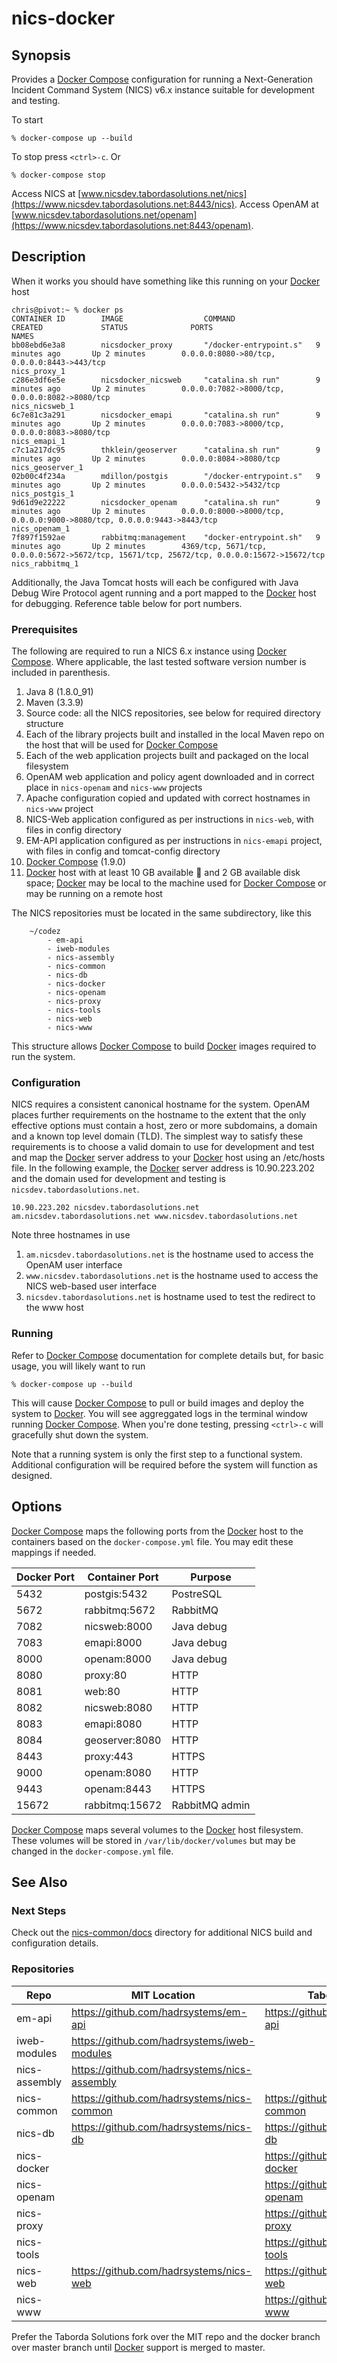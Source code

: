 # nics-docker

## Synopsis

Provides a [Docker Compose] configuration for running a Next-Generation Incident Command System (NICS) v6.x instance
suitable for development and testing.

To start

    % docker-compose up --build

To stop press `<ctrl>-c`. Or

    % docker-compose stop

Access NICS at [www.nicsdev.tabordasolutions.net/nics](https://www.nicsdev.tabordasolutions.net:8443/nics).
Access OpenAM at [www.nicsdev.tabordasolutions.net/openam](https://www.nicsdev.tabordasolutions.net:8443/openam).

## Description

When it works you should have something like this running on your [Docker] host

```
chris@pivot:~ % docker ps
CONTAINER ID        IMAGE                  COMMAND                  CREATED             STATUS              PORTS                                                                                        NAMES
bb08ebd6e3a8        nicsdocker_proxy       "/docker-entrypoint.s"   9 minutes ago       Up 2 minutes        0.0.0.0:8080->80/tcp, 0.0.0.0:8443->443/tcp                                                  nics_proxy_1
c286e3df6e5e        nicsdocker_nicsweb     "catalina.sh run"        9 minutes ago       Up 2 minutes        0.0.0.0:7082->8000/tcp, 0.0.0.0:8082->8080/tcp                                               nics_nicsweb_1
6c7e81c3a291        nicsdocker_emapi       "catalina.sh run"        9 minutes ago       Up 2 minutes        0.0.0.0:7083->8000/tcp, 0.0.0.0:8083->8080/tcp                                               nics_emapi_1
c7c1a217dc95        thklein/geoserver      "catalina.sh run"        9 minutes ago       Up 2 minutes        0.0.0.0:8084->8080/tcp                                                                       nics_geoserver_1
02b00c4f234a        mdillon/postgis        "/docker-entrypoint.s"   9 minutes ago       Up 2 minutes        0.0.0.0:5432->5432/tcp                                                                       nics_postgis_1
9d61d9e22222        nicsdocker_openam      "catalina.sh run"        9 minutes ago       Up 2 minutes        0.0.0.0:8000->8000/tcp, 0.0.0.0:9000->8080/tcp, 0.0.0.0:9443->8443/tcp                       nics_openam_1
7f897f1592ae        rabbitmq:management    "docker-entrypoint.sh"   9 minutes ago       Up 2 minutes        4369/tcp, 5671/tcp, 0.0.0.0:5672->5672/tcp, 15671/tcp, 25672/tcp, 0.0.0.0:15672->15672/tcp   nics_rabbitmq_1

```

Additionally, the Java Tomcat hosts will each be configured with Java Debug Wire Protocol agent running and a port
mapped to the [Docker] host for debugging. Reference table below for port numbers.

### Prerequisites

The following are required to run a NICS 6.x instance using [Docker Compose]. Where applicable, the last tested software
version number is included in parenthesis.

1. Java 8 (1.8.0_91)
1. Maven (3.3.9)
1. Source code: all the NICS repositories, see below for required directory structure
1. Each of the library projects built and installed in the local Maven repo on the host that will be used for
 [Docker Compose]
1. Each of the web application projects built and packaged on the local filesystem
1. OpenAM web application and policy agent downloaded and in correct place in `nics-openam` and `nics-www` projects
1. Apache configuration copied and updated with correct hostnames in `nics-www` project
1. NICS-Web application configured as per instructions in `nics-web`, with files in config directory
1. EM-API application configured as per instructions in `nics-emapi` project, with files in config and tomcat-config
 directory
1. [Docker Compose] (1.9.0)
1. [Docker] host with at least 10 GB available :ram: and 2 GB available disk space; [Docker] may be local to the machine
 used for [Docker Compose] or may be running on a remote host

The NICS repositories must be located in the same subdirectory, like this

```
    ~/codez
        - em-api
        - iweb-modules
        - nics-assembly
        - nics-common
        - nics-db
        - nics-docker
        - nics-openam
        - nics-proxy
        - nics-tools
        - nics-web
        - nics-www
```

This structure allows [Docker Compose] to build [Docker] images required to run the system.

### Configuration

NICS requires a consistent canonical hostname for the system. OpenAM places further requirements on the hostname to the
 extent that the only effective options must contain a host, zero or more subdomains, a domain and a known top level
 domain (TLD). The simplest way to satisfy these requirements is to choose a valid domain to use for development and
 test and map the [Docker] server address to your [Docker] host using an /etc/hosts file. In the following example, the
 [Docker] server address is 10.90.223.202 and the domain used for development and testing is
 `nicsdev.tabordasolutions.net`.

    10.90.223.202 nicsdev.tabordasolutions.net am.nicsdev.tabordasolutions.net www.nicsdev.tabordasolutions.net

Note three hostnames in use

1. `am.nicsdev.tabordasolutions.net` is the hostname used to access the OpenAM user interface
1. `www.nicsdev.tabordasolutions.net` is the hostname used to access the NICS web-based user interface
1. `nicsdev.tabordasolutions.net` is hostname used to test the redirect to the www host

### Running

Refer to [Docker Compose] documentation for complete details but, for basic usage, you will likely want to run

    % docker-compose up --build

This will cause [Docker Compose] to pull or build images and deploy the system to [Docker]. You will see aggreggated
logs in the terminal window running [Docker Compose]. When you're done testing, pressing `<ctrl>-c` will gracefully
shut down the system.

Note that a running system is only the first step to a functional system. Additional configuration will be required
before the system will function as designed.

## Options

[Docker Compose] maps the following ports from the [Docker] host to the containers based on the `docker-compose.yml` 
file. You may edit these mappings if needed.

| Docker Port | Container Port | Purpose |
|---|---|---|
| 5432 | postgis:5432 | PostreSQL |
| 5672 | rabbitmq:5672 | RabbitMQ |
| 7082 | nicsweb:8000 | Java debug |
| 7083 | emapi:8000 | Java debug |
| 8000 | openam:8000 | Java debug |
| 8080 | proxy:80 | HTTP |
| 8081 | web:80 | HTTP |
| 8082 | nicsweb:8080 | HTTP |
| 8083 | emapi:8080 | HTTP |
| 8084 | geoserver:8080 | HTTP |
| 8443 | proxy:443 | HTTPS |
| 9000 | openam:8080 | HTTP |
| 9443 | openam:8443 | HTTPS |
| 15672 | rabbitmq:15672 | RabbitMQ admin |

[Docker Compose] maps several volumes to the [Docker] host filesystem. These volumes will be stored in 
`/var/lib/docker/volumes` but may be changed in the `docker-compose.yml` file.

## See Also

### Next Steps

Check out the [nics-common/docs] directory for additional NICS build and configuration details.

### Repositories

| Repo | MIT Location | Taborda Solutions Fork |
|---|---|---|
| em-api | https://github.com/hadrsystems/em-api | https://github.com/tabordasolutions/em-api |
| iweb-modules | https://github.com/hadrsystems/iweb-modules | |
| nics-assembly | https://github.com/hadrsystems/nics-assembly | |
| nics-common | https://github.com/hadrsystems/nics-common | https://github.com/tabordasolutions/nics-common |
| nics-db | https://github.com/hadrsystems/nics-db | https://github.com/tabordasolutions/nics-db |
| nics-docker | | https://github.com/tabordasolutions/nics-docker |
| nics-openam | | https://github.com/tabordasolutions/nics-openam |
| nics-proxy | | https://github.com/tabordasolutions/nics-proxy |
| nics-tools | | https://github.com/tabordasolutions/nics-tools |
| nics-web | https://github.com/hadrsystems/nics-web | https://github.com/tabordasolutions/nics-web |
| nics-www | | https://github.com/tabordasolutions/nics-www |

Prefer the Taborda Solutions fork over the MIT repo and the docker branch over master branch until [Docker] support is
merged to master.

[Docker]: https://docs.docker.com/
[Docker Compose]: https://docs.docker.com/compose/
[nics-common/docs]: https://github.com/tabordasolutions/nics-common/tree/master/docs